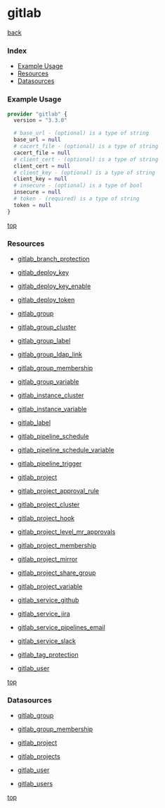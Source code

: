 # gitlab

[back](../)

### Index

- [Example Usage](#example-usage)
- [Resources](#resources)
- [Datasources](#datasources)

### Example Usage

```terraform
provider "gitlab" {
  version = "3.3.0"

  # base_url - (optional) is a type of string
  base_url = null
  # cacert_file - (optional) is a type of string
  cacert_file = null
  # client_cert - (optional) is a type of string
  client_cert = null
  # client_key - (optional) is a type of string
  client_key = null
  # insecure - (optional) is a type of bool
  insecure = null
  # token - (required) is a type of string
  token = null
}
```

[top](#index)

### Resources


- [gitlab_branch_protection](./r/gitlab_branch_protection.md)

- [gitlab_deploy_key](./r/gitlab_deploy_key.md)

- [gitlab_deploy_key_enable](./r/gitlab_deploy_key_enable.md)

- [gitlab_deploy_token](./r/gitlab_deploy_token.md)

- [gitlab_group](./r/gitlab_group.md)

- [gitlab_group_cluster](./r/gitlab_group_cluster.md)

- [gitlab_group_label](./r/gitlab_group_label.md)

- [gitlab_group_ldap_link](./r/gitlab_group_ldap_link.md)

- [gitlab_group_membership](./r/gitlab_group_membership.md)

- [gitlab_group_variable](./r/gitlab_group_variable.md)

- [gitlab_instance_cluster](./r/gitlab_instance_cluster.md)

- [gitlab_instance_variable](./r/gitlab_instance_variable.md)

- [gitlab_label](./r/gitlab_label.md)

- [gitlab_pipeline_schedule](./r/gitlab_pipeline_schedule.md)

- [gitlab_pipeline_schedule_variable](./r/gitlab_pipeline_schedule_variable.md)

- [gitlab_pipeline_trigger](./r/gitlab_pipeline_trigger.md)

- [gitlab_project](./r/gitlab_project.md)

- [gitlab_project_approval_rule](./r/gitlab_project_approval_rule.md)

- [gitlab_project_cluster](./r/gitlab_project_cluster.md)

- [gitlab_project_hook](./r/gitlab_project_hook.md)

- [gitlab_project_level_mr_approvals](./r/gitlab_project_level_mr_approvals.md)

- [gitlab_project_membership](./r/gitlab_project_membership.md)

- [gitlab_project_mirror](./r/gitlab_project_mirror.md)

- [gitlab_project_share_group](./r/gitlab_project_share_group.md)

- [gitlab_project_variable](./r/gitlab_project_variable.md)

- [gitlab_service_github](./r/gitlab_service_github.md)

- [gitlab_service_jira](./r/gitlab_service_jira.md)

- [gitlab_service_pipelines_email](./r/gitlab_service_pipelines_email.md)

- [gitlab_service_slack](./r/gitlab_service_slack.md)

- [gitlab_tag_protection](./r/gitlab_tag_protection.md)

- [gitlab_user](./r/gitlab_user.md)


[top](#index)

### Datasources


- [gitlab_group](./d/gitlab_group.md)

- [gitlab_group_membership](./d/gitlab_group_membership.md)

- [gitlab_project](./d/gitlab_project.md)

- [gitlab_projects](./d/gitlab_projects.md)

- [gitlab_user](./d/gitlab_user.md)

- [gitlab_users](./d/gitlab_users.md)


[top](#index)
